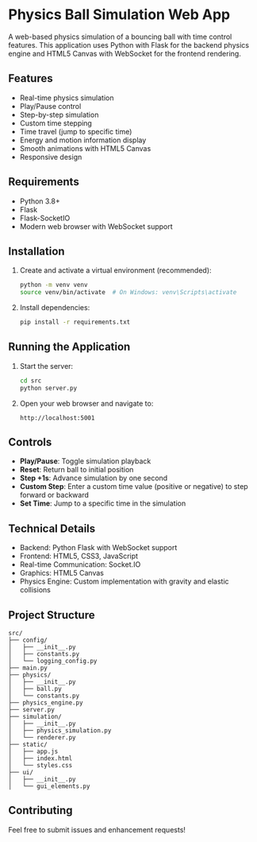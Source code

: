# Physics Ball Simulation Web App

A web-based physics simulation of a bouncing ball with time control features. This application uses Python with Flask for the backend physics engine and HTML5 Canvas with WebSocket for the frontend rendering.

## Features

- Real-time physics simulation
- Play/Pause control
- Step-by-step simulation
- Custom time stepping
- Time travel (jump to specific time)
- Energy and motion information display
- Smooth animations with HTML5 Canvas
- Responsive design

## Requirements

- Python 3.8+
- Flask
- Flask-SocketIO
- Modern web browser with WebSocket support

## Installation

1. Create and activate a virtual environment (recommended):
   ```bash
   python -m venv venv
   source venv/bin/activate  # On Windows: venv\Scripts\activate
   ```

2. Install dependencies:
   ```bash
   pip install -r requirements.txt
   ```

## Running the Application

1. Start the server:
   ```bash
   cd src
   python server.py
   ```

2. Open your web browser and navigate to:
   ```
   http://localhost:5001
   ```

## Controls

- **Play/Pause**: Toggle simulation playback
- **Reset**: Return ball to initial position
- **Step +1s**: Advance simulation by one second
- **Custom Step**: Enter a custom time value (positive or negative) to step forward or backward
- **Set Time**: Jump to a specific time in the simulation

## Technical Details

- Backend: Python Flask with WebSocket support
- Frontend: HTML5, CSS3, JavaScript
- Real-time Communication: Socket.IO
- Graphics: HTML5 Canvas
- Physics Engine: Custom implementation with gravity and elastic collisions

## Project Structure

```
src/
├── config/
│   ├── __init__.py
│   ├── constants.py
│   └── logging_config.py
├── main.py
├── physics/
│   ├── __init__.py
│   ├── ball.py
│   └── constants.py
├── physics_engine.py
├── server.py
├── simulation/
│   ├── __init__.py
│   ├── physics_simulation.py
│   └── renderer.py
├── static/
│   ├── app.js
│   ├── index.html
│   └── styles.css
├── ui/
│   ├── __init__.py
│   └── gui_elements.py
```

## Contributing

Feel free to submit issues and enhancement requests! 
